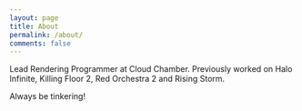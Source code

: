 ```yaml
---
layout: page
title: About
permalink: /about/
comments: false
---
```


Lead Rendering Programmer at Cloud Chamber. Previously worked on Halo Infinite, Killing Floor 2, Red Orchestra 2 and Rising Storm.

Always be tinkering!


